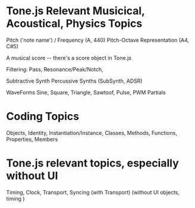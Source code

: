 



# Tone.js Relevant Musicical, Acoustical, Physics Topics


Pitch ('note name') / Frequency (A, 440)
Pitch-Octave Representation (A4, C#5)

A musical score -- there's a score object in Tone.js


Filtering: Pass, Resonance/Peak/Notch, 

Subtractive Synth
Percussive Synths (SubSynth, ADSR)

WaveForms
Sine, Square, Triangle, Sawtoof, Pulse, PWM
Partials



# Coding Topics

Objects, Identity, Instantiation/Instance, 
Classes, 
Methods, Functions, 
Properties, Members


# Tone.js relevant topics, especially without UI

Timing, Clock, Transport,  Syncing (with Transport)
(without UI objects, timing )

